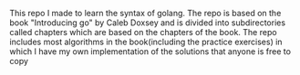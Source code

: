 This repo I made to learn the syntax of golang. The repo is based on the book "Introducing go" by Caleb Doxsey and is divided into subdirectories called chapters which are based on the chapters of the book.
The repo includes most algorithms in the book(including the practice exercises) in which I have my own implementation of the solutions that anyone is free to copy

